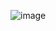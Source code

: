 ![image](https://github.com/boyaneck/SworkTickets/assets/104501394/0f081008-c8c6-40b1-9d17-aadbc678d640)
